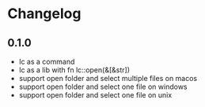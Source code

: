 # Changelog

## 0.1.0
* lc as a command
* lc as a lib with fn lc::open(&[&str])
* support open folder and select multiple files on macos
* support open folder and select one file on windows
* support open folder and select one file on unix
